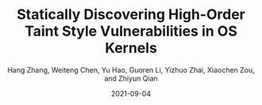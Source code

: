 ---
title: 'Statically Discovering High-Order Taint Style Vulnerabilities in OS Kernels'
collection: publications
permalink:
excerpt:
date: 2021-09-04
venue: 'In Proceedings of ACM CCS 2021.'
paperurl: 'https://github.com/seclab-ucr/SUTURE/raw/main/docs/suture-ccs21.pdf'
src: 'https://github.com/seclab-ucr/SUTURE'
citation:
author: 'Hang Zhang, Weiteng Chen, Yu Hao, Guoren Li, Yizhuo Zhai, Xiaochen Zou, and Zhiyun Qian'
venue_abbr: 'CCS 21'
selected: true
---  